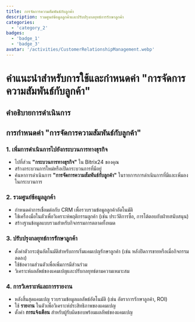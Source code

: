 ```yaml
---
title: การจัดการความสัมพันธ์กับลูกค้า
description: รวมศูนย์ข้อมูลลูกค้าและปรับปรุงกลยุทธ์การรักษาลูกค้า
categories: 
  - 'category_2'
badges: 
  - 'badge_1'
  - 'badge_3'
avatar: '/activities/CustomerRelationshipManagement.webp'
---
```


# คำแนะนำสำหรับการใช้และกำหนดค่า "การจัดการความสัมพันธ์กับลูกค้า"

## คำอธิบายการดำเนินการ

## **การกำหนดค่า "การจัดการความสัมพันธ์กับลูกค้า"**

### 1. เพิ่มการดำเนินการไปยังกระบวนการทางธุรกิจ
- ไปที่ส่วน **"กระบวนการทางธุรกิจ"** ใน Bitrix24 ของคุณ
- สร้างกระบวนการใหม่หรือเปิดกระบวนการที่มีอยู่
- ค้นหาการดำเนินการ **"การจัดการความสัมพันธ์กับลูกค้า"** ในรายการการดำเนินการที่มีและเพิ่มลงในกระบวนการ

### 2. รวมศูนย์ข้อมูลลูกค้า
- กำหนดค่าการเชื่อมต่อกับ CRM เพื่อรวบรวมข้อมูลลูกค้าอัตโนมัติ
- ใช้เครื่องมือในตัวเพื่อวิเคราะห์พฤติกรรมลูกค้า (เช่น ประวัติการซื้อ, การโต้ตอบกับฝ่ายสนับสนุน)
- สร้างฐานข้อมูลแบบรวมสำหรับกิจกรรมการตลาดทั้งหมด

### 3. ปรับปรุงกลยุทธ์การรักษาลูกค้า
- ตั้งค่าตัวกระตุ้นอัตโนมัติสำหรับการเริ่มแคมเปญรักษาลูกค้า (เช่น หลังปิดการขายหรือเมื่อกิจกรรมลดลง)
- ใช้ข้อความส่วนตัวเพื่อเพิ่มการมีส่วนร่วม
- วิเคราะห์ผลลัพธ์ของแคมเปญและปรับกลยุทธ์ตามความเหมาะสม

### 4. การวิเคราะห์และการรายงาน
- หลังสิ้นสุดแคมเปญ รวบรวมข้อมูลผลลัพธ์อัตโนมัติ (เช่น อัตราการรักษาลูกค้า, ROI)
- ใช้ **รายงาน** ในตัวเพื่อวิเคราะห์ประสิทธิภาพของแคมเปญ
- ตั้งค่า **การแจ้งเตือน** สำหรับผู้รับผิดชอบพร้อมผลลัพธ์ของแคมเปญ